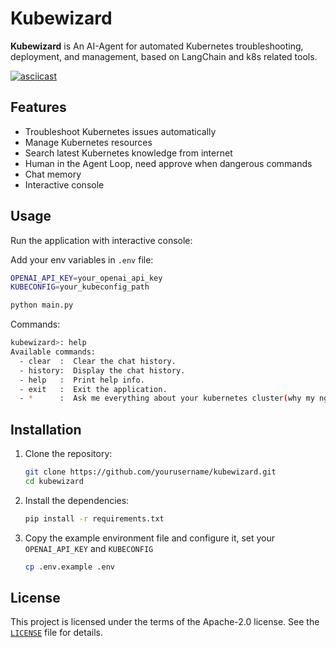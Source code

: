 # Kubewizard

**Kubewizard** is An AI-Agent for automated Kubernetes troubleshooting, deployment, and management, based on LangChain and k8s related tools.

[![asciicast](https://asciinema.org/a/XS80PxLxtmurqMw6LU7UJtzhb.svg)](https://asciinema.org/a/XS80PxLxtmurqMw6LU7UJtzhb)

## Features

- Troubleshoot Kubernetes issues automatically
- Manage Kubernetes resources
- Search latest Kubernetes knowledge from internet
- Human in the Agent Loop, need approve when dangerous commands
- Chat memory
- Interactive console

## Usage

Run the application with interactive console:

Add your env variables in `.env` file:
```sh
OPENAI_API_KEY=your_openai_api_key
KUBECONFIG=your_kubeconfig_path
```

```sh
python main.py
```

Commands:
```sh
kubewizard>: help
Available commands:
  - clear  :  Clear the chat history.
  - history:  Display the chat history.
  - help   :  Print help info.
  - exit   :  Exit the application.
  - *      :  Ask me everything about your kubernetes cluster(why my nginx pod not ready)
```

## Installation

1. Clone the repository:

   ```sh
   git clone https://github.com/yourusername/kubewizard.git
   cd kubewizard
   ```

2. Install the dependencies:

   ```sh
   pip install -r requirements.txt
   ```

3. Copy the example environment file and configure it, set your `OPENAI_API_KEY` and `KUBECONFIG`
   ```sh
   cp .env.example .env
   ```

## License

This project is licensed under the terms of the Apache-2.0 license. See the [`LICENSE`](./LICENSE) file for details.
